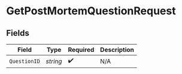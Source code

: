 # GetPostMortemQuestionRequest


## Fields

| Field              | Type               | Required           | Description        |
| ------------------ | ------------------ | ------------------ | ------------------ |
| `QuestionID`       | *string*           | :heavy_check_mark: | N/A                |